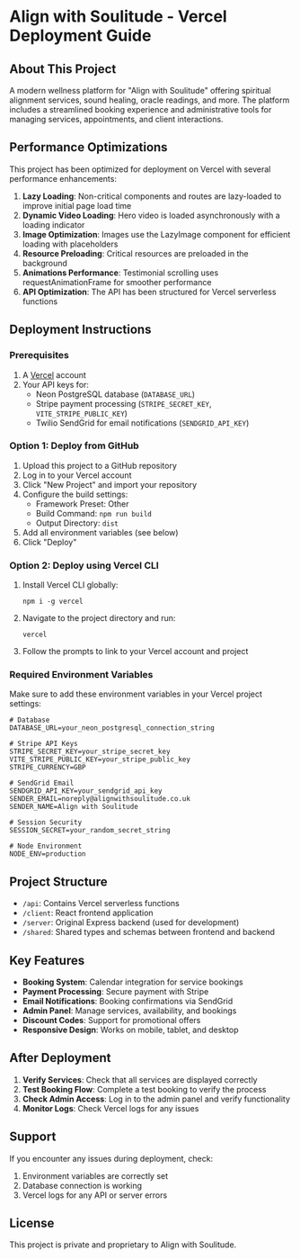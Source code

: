 # Align with Soulitude - Vercel Deployment Guide

## About This Project

A modern wellness platform for "Align with Soulitude" offering spiritual alignment services, sound healing, oracle readings, and more. The platform includes a streamlined booking experience and administrative tools for managing services, appointments, and client interactions.

## Performance Optimizations

This project has been optimized for deployment on Vercel with several performance enhancements:

1. **Lazy Loading**: Non-critical components and routes are lazy-loaded to improve initial page load time
2. **Dynamic Video Loading**: Hero video is loaded asynchronously with a loading indicator
3. **Image Optimization**: Images use the LazyImage component for efficient loading with placeholders
4. **Resource Preloading**: Critical resources are preloaded in the background
5. **Animations Performance**: Testimonial scrolling uses requestAnimationFrame for smoother performance
6. **API Optimization**: The API has been structured for Vercel serverless functions

## Deployment Instructions

### Prerequisites

1. A [Vercel](https://vercel.com) account
2. Your API keys for:
   - Neon PostgreSQL database (`DATABASE_URL`)
   - Stripe payment processing (`STRIPE_SECRET_KEY`, `VITE_STRIPE_PUBLIC_KEY`)
   - Twilio SendGrid for email notifications (`SENDGRID_API_KEY`)

### Option 1: Deploy from GitHub

1. Upload this project to a GitHub repository
2. Log in to your Vercel account
3. Click "New Project" and import your repository
4. Configure the build settings:
   - Framework Preset: Other
   - Build Command: `npm run build`
   - Output Directory: `dist`
5. Add all environment variables (see below)
6. Click "Deploy"

### Option 2: Deploy using Vercel CLI

1. Install Vercel CLI globally:
   ```
   npm i -g vercel
   ```

2. Navigate to the project directory and run:
   ```
   vercel
   ```

3. Follow the prompts to link to your Vercel account and project

### Required Environment Variables

Make sure to add these environment variables in your Vercel project settings:

```
# Database
DATABASE_URL=your_neon_postgresql_connection_string

# Stripe API Keys
STRIPE_SECRET_KEY=your_stripe_secret_key
VITE_STRIPE_PUBLIC_KEY=your_stripe_public_key
STRIPE_CURRENCY=GBP

# SendGrid Email
SENDGRID_API_KEY=your_sendgrid_api_key
SENDER_EMAIL=noreply@alignwithsoulitude.co.uk
SENDER_NAME=Align with Soulitude

# Session Security
SESSION_SECRET=your_random_secret_string

# Node Environment
NODE_ENV=production
```

## Project Structure

- `/api`: Contains Vercel serverless functions
- `/client`: React frontend application
- `/server`: Original Express backend (used for development)
- `/shared`: Shared types and schemas between frontend and backend

## Key Features

- **Booking System**: Calendar integration for service bookings
- **Payment Processing**: Secure payment with Stripe
- **Email Notifications**: Booking confirmations via SendGrid
- **Admin Panel**: Manage services, availability, and bookings
- **Discount Codes**: Support for promotional offers
- **Responsive Design**: Works on mobile, tablet, and desktop

## After Deployment

1. **Verify Services**: Check that all services are displayed correctly
2. **Test Booking Flow**: Complete a test booking to verify the process
3. **Check Admin Access**: Log in to the admin panel and verify functionality
4. **Monitor Logs**: Check Vercel logs for any issues

## Support

If you encounter any issues during deployment, check:

1. Environment variables are correctly set
2. Database connection is working
3. Vercel logs for any API or server errors

## License

This project is private and proprietary to Align with Soulitude.